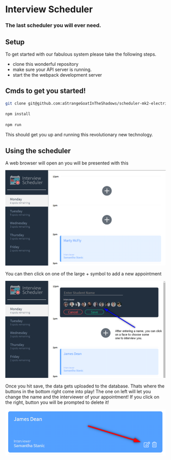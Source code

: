 # Interview Scheduler

### The last scheduler you will ever need.

## Setup

To get started with our fabulous system please take the following steps.

- clone this wonderful repository
- make sure your API server is running.
- start the the webpack development server

## Cmds to get you started!

```sh
git clone git@github.com:aStrangeGoatInTheShadows/scheduler-mk2-electricBoogaloo.git

npm install

npm run
```

This should get you up and running this revolutionary new technology.

## Using the scheduler

A web browser will open an you will be presented with this

<p><img alt="" src="./documentation/screenshots/Landing.png" /></p>

You can then click on one of the large + symbol to add a new appointment

<p><img alt="" src="./documentation/screenshots/Form instructions.png" /></p>

Once you hit save, the data gets uploaded to the database.
Thats where the buttons in the bottom right come into play! The one on left will let you change the name and the interviewer of your appointment! If you click on the right, button you will be prompted to delete it! 

<p><img alt="" src="./documentation/screenshots/Edit.png" /></p>
